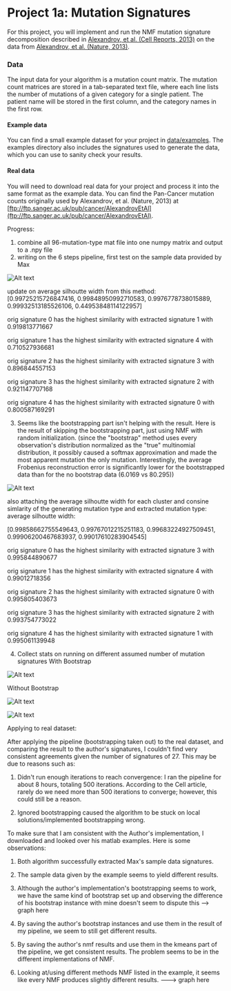 # Project 1a: Mutation Signatures

For this project, you will implement and run the NMF mutation signature decomposition described in [Alexandrov, et al. (Cell Reports, 2013)](https://www.nature.com/nature/journal/v500/n7463/full/nature12477.html) on the data from [Alexandrov, et al. (Nature, 2013)](http://www.cell.com/cell-reports/abstract/S2211-1247(12)00433-0).

### Data

The input data for your algorithm is a mutation count matrix. The mutation count matrices are stored in a tab-separated text file, where each line lists the number of mutations of a given category for a single patient. The patient name will be stored in the first column, and the category names in the first row.

#### Example data

You can find a small example dataset for your project in [data/examples](https://github.com/cmsc828p-f17/project1a-mutation-signatures/blob/master/data/examples). The examples directory also includes the signatures used to generate the data, which you can use to sanity check your results.

#### Real data

You will need to download real data for your project and process it into the same format as the example data. You can find the Pan-Cancer mutation counts originally used by Alexandrov, et al. (Nature, 2013) at [ftp://ftp.sanger.ac.uk/pub/cancer/AlexandrovEtAl](ftp://ftp.sanger.ac.uk/pub/cancer/AlexandrovEtAl).


Progress:
1. combine all 96-mutation-type mat file into one numpy matrix and output to a .npy file
2. writing on the 6 steps pipeline, first test on the sample data provided by Max


![Alt text](result-1.jpg?raw=true "Optional Title")

update on average silhoutte width from this method:
[0.99725215726847416, 0.99848950992710583, 0.9976778738015889, 0.99932513185526106, 0.44953848114122957]

orig signature 0 has the highest similarity with extracted signature 1 with 0.919813771667

orig signature 1 has the highest similarity with extracted signature 4 with 0.710527936681

orig signature 2 has the highest similarity with extracted signature 3 with 0.896844557153

orig signature 3 has the highest similarity with extracted signature 2 with 0.921147707168

orig signature 4 has the highest similarity with extracted signature 0 with 0.800587169291



3. Seems like the bootstrapping part isn't helping with the result. Here is the result of skipping the bootstrapping part, just using NMF with random initialization. (since the "bootstrap" method uses every observation's distribution normalized as the "true" multinomial distribution, it possibly caused a softmax approximation and made the most apparent mutation the only mutation. Interestingly, the average Frobenius reconstruction error is significantly lower for the bootstrapped data than for the no bootstrap data (6.0169 vs 80.295))

![Alt text](without_bootstrap.jpg?raw=true "Optional Title")

also attaching the average silhoutte width for each cluster and consine simlarity of the generating mutation type and extracted mutation type:
average silhoutte width:

[0.99858662755549643, 0.99767012215251183, 0.99683224927509451, 0.99906200467683937, 0.99017610283904545]

orig signature 0 has the highest similarity with extracted signature 3 with 0.995844890677

orig signature 1 has the highest similarity with extracted signature 4 with 0.99012718356

orig signature 2 has the highest similarity with extracted signature 0 with 0.995805403673

orig signature 3 has the highest similarity with extracted signature 2 with 0.993754773022

orig signature 4 has the highest similarity with extracted signature 1 with 0.995061139948


4. Collect stats on running on different assumed number of mutation signatures
With Bootstrap

![Alt text](with_bootstrap_stats.jpg?raw=true "Optional Title")

Without Bootstrap

![Alt text](without_bootstrap_afr.jpg?raw=true "Optional Title")

![Alt text](without_bootstrap_asw.jpg?raw=true "Optional Title")

Applying to real dataset:

After applying the pipeline (bootstrapping taken out) to the real dataset, and comparing the result to the author's signatures, I couldn't find very consistent agreements given the number of signatures of 27. This may be due to reasons such as:


1. Didn't run enough iterations to reach convergence: I ran the pipeline for about 8 hours, totaling 500 iterations. According to the Cell article, rarely do we need more than 500 iterations to converge; however, this could still be a reason.

2. Ignored bootstrapping caused the algorithm to be stuck on local solutions/implemented bootstrapping wrong. 

To make sure that I am consistent with the Author's implementation, I downloaded and looked over his matlab examples. Here is some observations:

1. Both algorithm successfully extracted Max's sample data signatures.
2. The sample data given by the example seems to yield different results.


1. Although the author's implementation's bootstrapping seems to work, we have the same kind of bootstrap set up and observing the difference of his bootstrap instance with mine doesn't seem to dispute this --> graph here


2. By saving the author's bootstrap instances and use them in the result of my pipeline, we seem to still get different results.

3. By saving the author's nmf results and use them in the kmeans part of the pipeline, we get consistent results. The problem seems to be in the different implementations of NMF. 

4. Looking at/using different methods NMF listed in the example, it seems like every NMF produces slightly different results. ---> graph here



